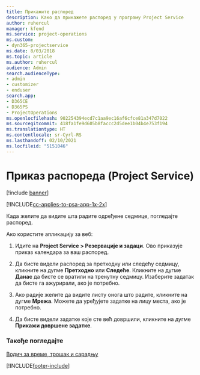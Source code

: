 ```yaml
---
title: Прикажите распоред
description: Како да прикажете распоред у програму Project Service
author: ruhercul
manager: kfend
ms.service: project-operations
ms.custom:
- dyn365-projectservice
ms.date: 8/03/2018
ms.topic: article
ms.author: ruhercul
audience: Admin
search.audienceType:
- admin
- customizer
- enduser
search.app:
- D365CE
- D365PS
- ProjectOperations
ms.openlocfilehash: 902254394ecd7c1aa9ec16af6cfce81a347d7022
ms.sourcegitcommit: 418fa1fe9d605b8faccc2d5dee1b04b4e753f194
ms.translationtype: HT
ms.contentlocale: sr-Cyrl-RS
ms.lasthandoff: 02/10/2021
ms.locfileid: "5151046"
---
```

# <a name="view-your-schedule-project-service"></a>Приказ распореда (Project Service)

[!include [banner](../includes/psa-now-project-operations.md)]

[!INCLUDE[cc-applies-to-psa-app-1x-2x](../includes/cc-applies-to-psa-app-1x-2x.md)]

Када желите да видите шта радите одређене седмице, погледајте распоред.  
  
 Ако користите апликацију за веб:  
  
1.  Идите на **Project Service > Резервације и задаци**. Ово приказује приказ календара за ваш распоред.  
  
2.  Да бисте видели распоред за претходну или следећу седмицу, кликните на дугме **Претходно** или **Следеће**. Кликните на дугме **Данас** да бисте се вратили на тренутну седмицу. Изаберите задатак да бисте га ажурирали, ако је потребно.  
  
3.  Ако радије желите да видите листу онога што радите, кликните на дугме **Мрежа**. Можете да уређујете задатке на лицу места, ако је потребно.  
  
4.  Да бисте видели задатке које сте већ довршили, кликните на дугме **Прикажи довршене задатке**.  
  
### <a name="see-also"></a>Такође погледајте  
 [Водич за време, трошак и сарадњу](../psa/time-expense-collaboration-guide.md)


[!INCLUDE[footer-include](../includes/footer-banner.md)]